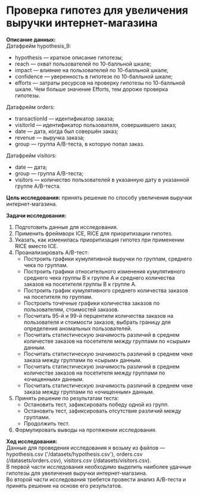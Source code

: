 # Проверка гипотез для увеличения выручки интернет-магазина

**Описание данных:**  
Датафрейм hypothesis_9:   
* hypothesis — краткое описание гипотезы;
* reach — охват пользователей по 10-балльной шкале;
* impact — влияние на пользователей по 10-балльной шкале;
* confidence — уверенность в гипотезе по 10-балльной шкале;
* efforts — затраты ресурсов на проверку гипотезы по 10-балльной шкале. Чем больше значение Efforts, тем дороже проверка гипотезы.  
  
Датафрейм orders:  
* transactionId — идентификатор заказа;
* visitorId — идентификатор пользователя, совершившего заказ;
* date — дата, когда был совершён заказ;
* revenue — выручка заказа;
* group — группа A/B-теста, в которую попал заказ.  

Датафрейм visitors:
* date — дата;
* group — группа A/B-теста;
* visitors — количество пользователей в указанную дату в указанной группе A/B-теста.

**Цель исследования:**
принять решение по способу увеличения выручки интернет-магазина.

**Задачи исследования:**  
1. Подготовить данные для исследования.  
2. Применить фреймворк ICE, RICE для приоритизации гипотез.  
3. Указать, как изменилась приоритизация гипотез при применении RICE вместо ICE. 
4. Проанализировать A/B-тест:  
   * Построить графики кумулятивной выручки по группам, среднего чека по группам.  
   * Построить графики относительного изменения кумулятивного среднего чека группы B к группе A и среднего количества заказов на посетителя группы B к группе A.   
   * Построить график кумулятивного среднего количества заказов на посетителя по группам.  
   * Построить точечные графики количества заказов по пользователям, стоимостей заказов.  
   * Посчитать 95-й и 99-й перцентили количества заказов на пользователя и стоимости заказов, выбрать границу для определения аномальных пользователей.  
   * Посчитать статистическую значимость различий в среднем количестве заказов на посетителя между группами по «сырым» данным. 
   * Посчитать статистическую значимость различий в среднем чеке заказа между группами по «сырым» данным.   
   * Посчитать статистическую значимость различий в среднем количестве заказов на посетителя между группами по «очищенным» данным.  
   * Посчитать статистическую значимость различий в среднем чеке заказа между группами по «очищенным» данным.  
5. Принять решение по результатам теста: 
    * Остановить тест, зафиксировать победу одной из групп.  
    * Остановить тест, зафиксировать отсутствие различий между группами.  
    * Продолжить тест.
6. Формулировать выводы на протяжении исследования.

**Ход исследования:**  
Данные для проведения исследования я возьму из файлов — hypothesis.csv ('/datasets/hypothesis.csv'), orders.csv (/datasets/orders.csv), visitors.csv (/datasets/visitors.csv).  
В первой части исследования необходимо выделить наиболее удачные гипотезы для увеличения выручки интернет-магазина.  
Во второй части исследования требется провести анализ А/В-теста и принять решение на основе его результатов.     


